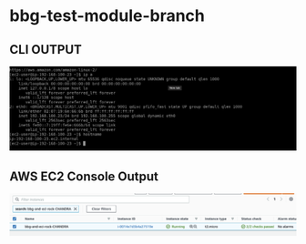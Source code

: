 # bbg-test-module-branch

## CLI OUTPUT
![](https://github.com/vvemu-eci/bbg-test/raw/modules/ip-output.png)


## AWS EC2 Console Output
![](https://github.com/vvemu-eci/bbg-test/raw/modules/aws-output.png)
